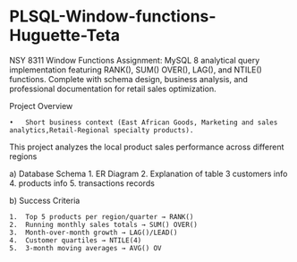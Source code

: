 # PLSQL-Window-functions-Huguette-Teta
NSY 8311 Window Functions Assignment: MySQL 8 analytical query implementation featuring RANK(), SUM() OVER(), LAG(), and NTILE() functions. Complete with schema design, business analysis, and professional documentation for retail sales optimization.

 Project Overview

	•	Short business context (East African Goods, Marketing and sales analytics,Retail-Regional specialty products).
This project analyzes the local product sales performance across different regions


a) Database Schema
	1.	ER Diagram 
	2.	Explanation of table
	3	customers info
	4.	products info
	5.	transactions records
	

b) Success Criteria

	1.	Top 5 products per region/quarter → RANK()
	2.	Running monthly sales totals → SUM() OVER()
	3.	Month-over-month growth → LAG()/LEAD()
	4.	Customer quartiles → NTILE(4)
	5.	3-month moving averages → AVG() OV
